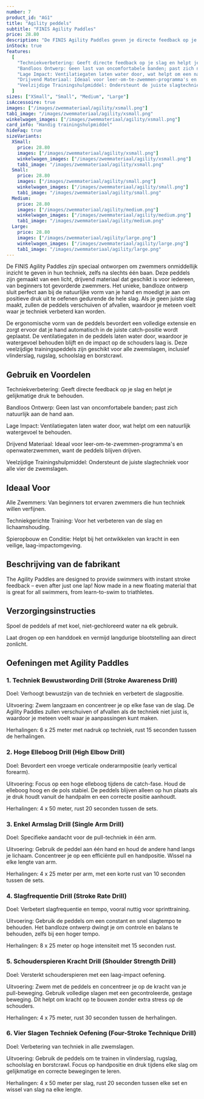 ```yaml
---
number: 7
product_id: "AG1"
title: "Agility peddels"
subtitle: "FINIS Agility Paddles"
price: 28.80
description: "De FINIS Agility Paddles geven je directe feedback op je slagtechniek en helpen je kracht en watergevoel te verbeteren. Het bandloze ontwerp past zich aan de natuurlijke vorm van je hand aan en stimuleert een juiste slagtechniek. Ideaal voor alle zwemniveaus, van beginners tot triatleten."
inStock: true
features:
  [
    "Techniekverbetering: Geeft directe feedback op je slag en helpt je gelijkmatige druk te behouden.",
    "Bandloos Ontwerp: Geen last van oncomfortabele banden; past zich natuurlijk aan de hand aan.",
    "Lage Impact: Ventilatiegaten laten water door, wat helpt om een natuurlijk watergevoel te behouden.",
    "Drijvend Materiaal: Ideaal voor leer-om-te-zwemmen-programma's en openwaterzwemmen, want de peddels blijven drijven.",
    "Veelzijdige Trainingshulpmiddel: Ondersteunt de juiste slagtechniek voor alle vier de zwemslagen.",
  ]
sizes: ["XSmall", "Small", "Medium", "Large"]
isAccessoire: true
images: ["/images/zwemmateriaal/agility/xsmall.png"]
tab1_image: "/images/zwemmateriaal/agility/xsmall.png"
winkelwagen_images: ["/images/zwemmateriaal/agility/xsmall.png"]
card_info: "Handig trainingshulpmiddel"
hideFaq: true
sizeVariants:
  XSmall:
    price: 28.80
    images: ["/images/zwemmateriaal/agility/xsmall.png"]
    winkelwagen_images: ["/images/zwemmateriaal/agility/xsmall.png"]
    tab1_image: "/images/zwemmateriaal/agility/xsmall.png"
  Small:
    price: 28.80
    images: ["/images/zwemmateriaal/agility/small.png"]
    winkelwagen_images: ["/images/zwemmateriaal/agility/small.png"]
    tab1_image: "/images/zwemmateriaal/agility/small.png"
  Medium:
    price: 28.80
    images: ["/images/zwemmateriaal/agility/medium.png"]
    winkelwagen_images: ["/images/zwemmateriaal/agility/medium.png"]
    tab1_image: "/images/zwemmateriaal/agility/medium.png"
  Large:
    price: 28.80
    images: ["/images/zwemmateriaal/agility/large.png"]
    winkelwagen_images: ["/images/zwemmateriaal/agility/large.png"]
    tab1_image: "/images/zwemmateriaal/agility/large.png"
---
```


De FINIS Agility Paddles zijn speciaal ontworpen om zwemmers onmiddellijk inzicht te geven in hun techniek, zelfs na slechts één baan. Deze peddels zijn gemaakt van een licht, drijvend materiaal dat geschikt is voor iedereen, van beginners tot gevorderde zwemmers. Het unieke, bandloze ontwerp sluit perfect aan bij de natuurlijke vorm van je hand en moedigt je aan om positieve druk uit te oefenen gedurende de hele slag. Als je geen juiste slag maakt, zullen de peddels verschuiven of afvallen, waardoor je meteen voelt waar je techniek verbeterd kan worden.

De ergonomische vorm van de peddels bevordert een volledige extensie en zorgt ervoor dat je hand automatisch in de juiste catch-positie wordt geplaatst. De ventilatiegaten in de peddels laten water door, waardoor je watergevoel behouden blijft en de impact op de schouders laag is. Deze veelzijdige trainingspeddels zijn geschikt voor alle zwemslagen, inclusief vlinderslag, rugslag, schoolslag en borstcrawl.

## Gebruik en Voordelen

Techniekverbetering: Geeft directe feedback op je slag en helpt je gelijkmatige druk te behouden.

Bandloos Ontwerp: Geen last van oncomfortabele banden; past zich natuurlijk aan de hand aan.

Lage Impact: Ventilatiegaten laten water door, wat helpt om een natuurlijk watergevoel te behouden.

Drijvend Materiaal: Ideaal voor leer-om-te-zwemmen-programma's en openwaterzwemmen, want de peddels blijven drijven.

Veelzijdige Trainingshulpmiddel: Ondersteunt de juiste slagtechniek voor alle vier de zwemslagen.

## Ideaal Voor

Alle Zwemmers: Van beginners tot ervaren zwemmers die hun techniek willen verfijnen.

Techniekgerichte Training: Voor het verbeteren van de slag en lichaamshouding.

Spieropbouw en Conditie: Helpt bij het ontwikkelen van kracht in een veilige, laag-impactomgeving.

## Beschrijving van de fabrikant

The Agility Paddles are designed to provide swimmers with instant stroke feedback – even after just one lap! Now made in a new floating material that is great for all swimmers, from learn-to-swim to triathletes.

## Verzorgingsinstructies

Spoel de peddels af met koel, niet-gechloreerd water na elk gebruik.

Laat drogen op een handdoek en vermijd langdurige blootstelling aan direct zonlicht.

## Oefeningen met Agility Paddles

### 1. Techniek Bewustwording Drill (Stroke Awareness Drill)

Doel: Verhoogt bewustzijn van de techniek en verbetert de slagpositie.

Uitvoering: Zwem langzaam en concentreer je op elke fase van de slag. De Agility Paddles zullen verschuiven of afvallen als de techniek niet juist is, waardoor je meteen voelt waar je aanpassingen kunt maken.

Herhalingen: 6 x 25 meter met nadruk op techniek, rust 15 seconden tussen de herhalingen.

### 2. Hoge Elleboog Drill (High Elbow Drill)

Doel: Bevordert een vroege verticale onderarmpositie (early vertical forearm).

Uitvoering: Focus op een hoge elleboog tijdens de catch-fase. Houd de elleboog hoog en de pols stabiel. De peddels blijven alleen op hun plaats als je druk houdt vanuit de handpalm en een correcte positie aanhoudt.

Herhalingen: 4 x 50 meter, rust 20 seconden tussen de sets.

### 3. Enkel Armslag Drill (Single Arm Drill)

Doel: Specifieke aandacht voor de pull-techniek in één arm.

Uitvoering: Gebruik de peddel aan één hand en houd de andere hand langs je lichaam. Concentreer je op een efficiënte pull en handpositie. Wissel na elke lengte van arm.

Herhalingen: 4 x 25 meter per arm, met een korte rust van 10 seconden tussen de sets.

### 4. Slagfrequentie Drill (Stroke Rate Drill)

Doel: Verbetert slagfrequentie en tempo, vooral nuttig voor sprinttraining.

Uitvoering: Gebruik de peddels om een constant en snel slagtempo te behouden. Het bandloze ontwerp dwingt je om controle en balans te behouden, zelfs bij een hoger tempo.

Herhalingen: 8 x 25 meter op hoge intensiteit met 15 seconden rust.

### 5. Schouderspieren Kracht Drill (Shoulder Strength Drill)

Doel: Versterkt schouderspieren met een laag-impact oefening.

Uitvoering: Zwem met de peddels en concentreer je op de kracht van je pull-beweging. Gebruik volledige slagen met een gecontroleerde, gestage beweging. Dit helpt om kracht op te bouwen zonder extra stress op de schouders.

Herhalingen: 4 x 75 meter, rust 30 seconden tussen de herhalingen.

### 6. Vier Slagen Techniek Oefening (Four-Stroke Technique Drill)

Doel: Verbetering van techniek in alle zwemslagen.

Uitvoering: Gebruik de peddels om te trainen in vlinderslag, rugslag, schoolslag en borstcrawl. Focus op handpositie en druk tijdens elke slag om gelijkmatige en correcte bewegingen te leren.

Herhalingen: 4 x 50 meter per slag, rust 20 seconden tussen elke set en wissel van slag na elke lengte.
